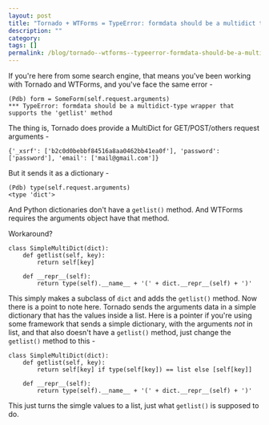```yaml
---
layout: post
title: "Tornado + WTForms = TypeError: formdata should be a multidict type wrapper ..."
description: ""
category: 
tags: []
permalink: /blog/tornado--wtforms--typeerror-formdata-should-be-a-multidict-type-wrapper/
---
```

If you're here from some search engine, that means you've been working with Tornado and WTForms, and you've face the same error - 

    (Pdb) form = SomeForm(self.request.arguments)
    *** TypeError: formdata should be a multidict-type wrapper that supports the 'getlist' method

The thing is, Tornado does provide a MultiDict for GET/POST/others request arguments - 

    {'_xsrf': ['b2c0d0bebbf84516a8aa0462bb41ea0f'], 'password': ['password'], 'email': ['mail@gmail.com']}

But it sends it as a dictionary - 

    (Pdb) type(self.request.arguments)
    <type 'dict'>

And Python dictionaries don't have a `getlist()` method. And WTForms requires the arguments object have that method.

Workaround?

    class SimpleMultiDict(dict):
        def getlist(self, key):
            return self[key]

        def __repr__(self):
            return type(self).__name__ + '(' + dict.__repr__(self) + ')'

This simply makes a subclass of `dict` and adds the `getlist()` method. Now there is a point to note here. Tornado sends the arguments data in a simple dictionary that has the values inside a list. Here is a pointer if you're using some framework that sends a simple dictionary, with the arguments *not* in list, and that also doesn't have a `getlist()` method, just change the `getlist()` method to this -

    class SimpleMultiDict(dict):
        def getlist(self, key):
            return self[key] if type(self[key]) == list else [self[key]]

        def __repr__(self):
            return type(self).__name__ + '(' + dict.__repr__(self) + ')'

This just turns the simgle values to a list, just what `getlist()` is supposed to do.